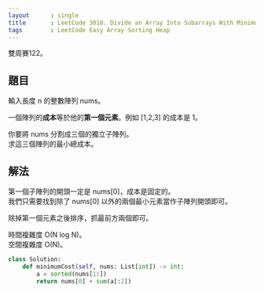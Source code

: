 ```yaml
---
layout      : single
title       : LeetCode 3010. Divide an Array Into Subarrays With Minimum Cost I
tags        : LeetCode Easy Array Sorting Heap
---
```

雙周賽122。

## 題目

輸入長度 n 的整數陣列 nums。  

一個陣列的**成本**等於他的**第一個元素**。例如 [1,2,3] 的成本是 1。  

你要將 nums 分割成三個的獨立子陣列。  
求這三個陣列的最小總成本。  

## 解法

第一個子陣列的開頭一定是 nums[0]，成本是固定的。  
我們只需要找到除了 nums[0] 以外的兩個最小元素當作子陣列開頭即可。  

除掉第一個元素之後排序，抓最前方兩個即可。  

時間複雜度 O(N log N)。  
空間複雜度 O(N)。  

```python
class Solution:
    def minimumCost(self, nums: List[int]) -> int:
        a = sorted(nums[1:])
        return nums[0] + sum(a[:2])
```
